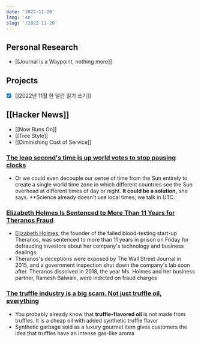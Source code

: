 ```yaml
---
date: '2022-11-20'
lang: 'en'
slug: '/2022-11-20'
---
```


## Personal Research

- [[Journal is a Waypoint, nothing more]]

## Projects

- [x] [[2022년 11월 한 달간 일기 쓰기]]

## [[Hacker News]]

- [[Now Runs On]]
- [[Tree Style]]
- [[Diminishing Cost of Service]]

### [The leap second's time is up world votes to stop pausing clocks](https://www.nature.com/articles/d41586-022-03783-5)

- Or we could even decouple our sense of time from the Sun entirely to create a single world time zone in which different countries see the Sun overhead at different times of day or night. **It could be a solution,** she says. \*\*Science already doesn't use local times; we talk in UTC.

### [Elizabeth Holmes Is Sentenced to More Than 11 Years for Theranos Fraud](https://www.nytimes.com/2022/11/18/technology/elizabeth-holmes-sentence-theranos.html)

- [Elizabeth Holmes](https://www.nytimes.com/2022/01/03/technology/elizabeth-holmes-theranos.html), the founder of the failed blood-testing start-up Theranos, was sentenced to more than 11 years in prison on Friday for defrauding investors about her company's technology and business dealings
- Theranos's deceptions were exposed by The Wall Street Journal in 2015, and a government inspection shut down the company's lab soon after. Theranos dissolved in 2018, the year Ms. Holmes and her business partner, Ramesh Balwani, were indicted on fraud charges

### [The truffle industry is a big scam. Not just truffle oil, everything](https://www.tasteatlas.com/truffle-industry-is-a-big-scam)

- You probably already know that **truffle-flavored oil** is not made from truffles. It is a cheap oil with added synthetic truffle flavor
- Synthetic garbage sold as a luxury gourmet item gives customers the idea that truffles have an intense gas-like aroma
